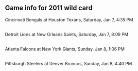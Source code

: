 ## Game info for 2011 wild card
Cincinnati Bengals at Houston Texans, Saturday, Jan 7, 4:35 PM

<br/>Detroit Lions at New Orleans Saints, Saturday, Jan 7, 8:09 PM

<br/>Atlanta Falcons at New York Giants, Sunday, Jan 8, 1:06 PM

<br/>Pittsburgh Steelers at Denver Broncos, Sunday, Jan 8, 4:40 PM

